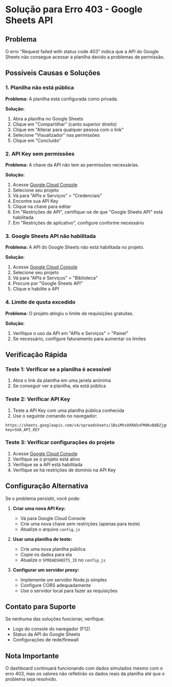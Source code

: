# Solução para Erro 403 - Google Sheets API

## Problema
O erro "Request failed with status code 403" indica que a API do Google Sheets não consegue acessar a planilha devido a problemas de permissão.

## Possíveis Causas e Soluções

### 1. Planilha não está pública
**Problema:** A planilha está configurada como privada.

**Solução:**
1. Abra a planilha no Google Sheets
2. Clique em "Compartilhar" (canto superior direito)
3. Clique em "Alterar para qualquer pessoa com o link"
4. Selecione "Visualizador" nas permissões
5. Clique em "Concluído"

### 2. API Key sem permissões
**Problema:** A chave da API não tem as permissões necessárias.

**Solução:**
1. Acesse [Google Cloud Console](https://console.cloud.google.com/)
2. Selecione seu projeto
3. Vá para "APIs e Serviços" > "Credenciais"
4. Encontre sua API Key
5. Clique na chave para editar
6. Em "Restrições de API", certifique-se de que "Google Sheets API" está habilitada
7. Em "Restrições de aplicativo", configure conforme necessário

### 3. Google Sheets API não habilitada
**Problema:** A API do Google Sheets não está habilitada no projeto.

**Solução:**
1. Acesse [Google Cloud Console](https://console.cloud.google.com/)
2. Selecione seu projeto
3. Vá para "APIs e Serviços" > "Biblioteca"
4. Procure por "Google Sheets API"
5. Clique e habilite a API

### 4. Limite de quota excedido
**Problema:** O projeto atingiu o limite de requisições gratuitas.

**Solução:**
1. Verifique o uso da API em "APIs e Serviços" > "Painel"
2. Se necessário, configure faturamento para aumentar os limites

## Verificação Rápida

### Teste 1: Verificar se a planilha é acessível
1. Abra o link da planilha em uma janela anônima
2. Se conseguir ver a planilha, ela está pública

### Teste 2: Verificar API Key
1. Teste a API Key com uma planilha pública conhecida
2. Use o seguinte comando no navegador:
```
https://sheets.googleapis.com/v4/spreadsheets/1BxiMVs0XRA5nFMdKvBdBZjgmUUqptlbs74OgvE2upms/values/Class%20Data!A2:E?key=SUA_API_KEY
```

### Teste 3: Verificar configurações do projeto
1. Acesse [Google Cloud Console](https://console.cloud.google.com/)
2. Verifique se o projeto está ativo
3. Verifique se a API está habilitada
4. Verifique se há restrições de domínio na API Key

## Configuração Alternativa

Se o problema persistir, você pode:

1. **Criar uma nova API Key:**
   - Vá para Google Cloud Console
   - Crie uma nova chave sem restrições (apenas para teste)
   - Atualize o arquivo `config.js`

2. **Usar uma planilha de teste:**
   - Crie uma nova planilha pública
   - Copie os dados para ela
   - Atualize o `SPREADSHEETS_ID` no `config.js`

3. **Configurar um servidor proxy:**
   - Implemente um servidor Node.js simples
   - Configure CORS adequadamente
   - Use o servidor local para fazer as requisições

## Contato para Suporte

Se nenhuma das soluções funcionar, verifique:
- Logs do console do navegador (F12)
- Status da API do Google Sheets
- Configurações de rede/firewall

## Nota Importante

O dashboard continuará funcionando com dados simulados mesmo com o erro 403, mas os valores não refletirão os dados reais da planilha até que o problema seja resolvido. 